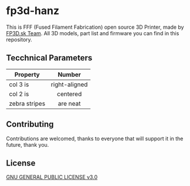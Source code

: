 # fp3d-hanz
This is FFF (Fused Filament Fabrication) open source 3D Printer, made by [FP3D.sk Team](https://fp3d.sk). All 3D models, part list and firmware you can find in this repository.

## Tecchnical Parameters
| Property      | Number        |
| ------------- |:-------------:|
| col 3 is      | right-aligned |
| col 2 is      | centered      |
| zebra stripes | are neat      | 


## Contributing
Contributions are welcomed, thanks to everyone that will support it in the future, thank you.

## License
[GNU GENERAL PUBLIC LICENSE v3.0](https://github.com/kvostyc/fp3d-hanz/blob/main/LICENSE)
